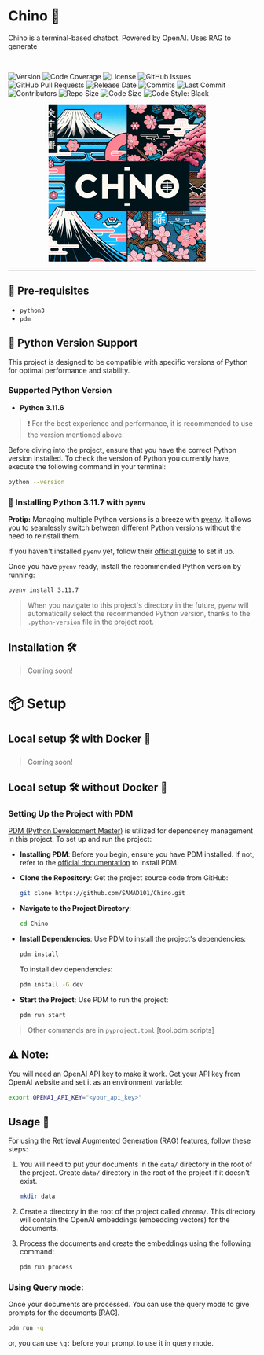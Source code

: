 # Chino 🌸

<div>
  <p> 
  Chino is a terminal-based chatbot. Powered by OpenAI. Uses RAG to generate 
  </p>
  <a href="https://kuma.fosscu.org/status/LinkLiberate" target="_blank"><img src="https://badgen.net/badge/status/Under Development/red?icon=lgtm" alt=""></a>

  ![Version](https://img.shields.io/badge/Version-0.1.0-brightgreen.svg)
  ![Code Coverage](https://img.shields.io/codecov/c/github/SAMAD101/Chino)
  ![License](https://img.shields.io/badge/License-MIT-blue.svg)
  ![GitHub Issues](https://img.shields.io/github/issues/SAMAD101/Chino)
  ![GitHub Pull Requests](https://img.shields.io/github/issues-pr/SAMAD101/Chino)
  ![Release Date](https://img.shields.io/github/release-date/SAMAD101/Chino)
  ![Commits](https://img.shields.io/github/commit-activity/m/SAMAD101/Chino)
  ![Last Commit](https://img.shields.io/github/last-commit/SAMAD101/Chino)
  ![Contributors](https://img.shields.io/github/contributors/SAMAD101/Chino)
  ![Repo Size](https://img.shields.io/github/repo-size/SAMAD101/Chino)
  ![Code Size](https://img.shields.io/github/languages/code-size/SAMAD101/Chino)
  ![Code Style: Black](https://img.shields.io/badge/code%20style-black-000000.svg)
  
</div>

<p align="center">
  <img width="320" height="320" src="artwork/chino_logo_1.png" alt="Material Bread logo" style="margin-right:20px;">
</p>

<hr> 

## 🤔 Pre-requisites

- `python3`
- `pdm`

## 🐍 Python Version Support

This project is designed to be compatible with specific versions of Python for optimal performance and stability.

### Supported Python Version

- **Python 3.11.6**

> ❗️ For the best experience and performance, it is recommended to use the version mentioned above.

Before diving into the project, ensure that you have the correct Python version installed. To check the version of Python you currently have, execute the following command in your terminal:

```bash
python --version
```

### 🐍 Installing Python 3.11.7 with `pyenv`

**Protip:** Managing multiple Python versions is a breeze with [pyenv](https://github.com/pyenv/pyenv). It allows you to seamlessly switch between different Python versions without the need to reinstall them.

If you haven't installed `pyenv` yet, follow their [official guide](https://github.com/pyenv/pyenv) to set it up.

Once you have `pyenv` ready, install the recommended Python version by running:

```bash
pyenv install 3.11.7
```

> When you navigate to this project's directory in the future, `pyenv` will automatically select the recommended Python version, thanks to the `.python-version` file in the project root.

## Installation 🛠️
> Coming soon!


# 📦 Setup

## Local setup 🛠️ with Docker 🐳

> Coming soon!

<!--
- **Installing and running**:
  Before you begin, ensure you have docker installed. If not, refer to the [official documentation](https://docs.docker.com/engine/install/) to install docker.
  ```bash
  docker pull samad101/Chino
  docker run -d -p 8080:8080 --name pastepyprod samad101
  ```
  -->

<!--
- **Using docker-compose**:
  You can also use docker-compose to run the project locally by running the following command:
  <br>
  - **Clone the repository**:
  Get the project source code from GitHub:

  ```bash
  git clone https://github.com/SAMAD101/Chino.git
  ```

  - **Navigate to the Project Directory**:

  ```bash
  cd Chino
  ```

  - **Run the project using docker-compose**:

  ```bash
  docker-compose up
  ```
-->

## Local setup 🛠️ without Docker 🐳

### Setting Up the Project with PDM

[PDM (Python Development Master)](https://pdm.fming.dev/latest/) is utilized for dependency management in this project. To set up and run the project:

- **Installing PDM**:
  Before you begin, ensure you have PDM installed. If not, refer to the [official documentation](https://pdm.fming.dev/latest/) to install PDM.

- **Clone the Repository**:
  Get the project source code from GitHub:

  ```bash
  git clone https://github.com/SAMAD101/Chino.git
  ```

- **Navigate to the Project Directory**:

  ```bash
  cd Chino
  ```

- **Install Dependencies**:
  Use PDM to install the project's dependencies:
  ```bash
  pdm install
  ```
  To install dev dependencies:
  ```bash
  pdm install -G dev
  ```

- **Start the Project**:
  Use PDM to run the project:
  ```bash
  pdm run start
  ```

> Other commands are in `pyproject.toml` [tool.pdm.scripts]

## ⚠️ Note:

You will need an OpenAI API key to make it work. Get your API key from OpenAI website and set it as an environment variable:
```bash
export OPENAI_API_KEY="<your_api_key>"
```

## Usage 📖

For using the Retrieval Augmented Generation (RAG) features, follow these steps:

1. You will need to put your documents in the `data/` directory in the root of the project.
    Create `data/` directory in the root of the project if it doesn't exist.
    ```bash
    mkdir data
    ```
   
2. Create a directory in the root of the project called `chroma/`.
    This directory will contain the OpenAI embeddings (embedding vectors) for the documents.

3. Process the documents and create the embeddings using the following command:
    ```bash
    pdm run process
    ```

### Using Query mode:

Once your documents are processed. You can use the query mode to give prompts for the documents [RAG].

```bash
pdm run -q
```
or, you can use `\q:` before your prompt to use it in query mode.